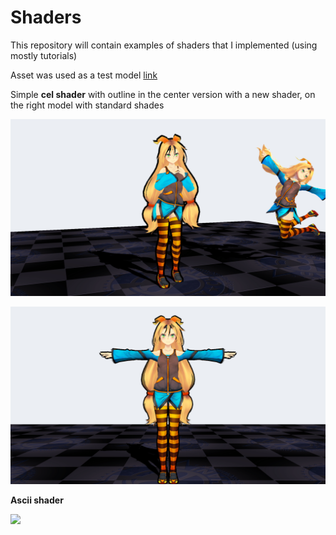 # Shaders
This repository will contain examples of shaders that I implemented (using mostly tutorials)

Asset was used as a test model [link](https://assetstore.unity.com/packages/3d/characters/unity-chan-model-18705)

<u></u>

Simple **cel shader** with outline in the center version with a new shader, on the right 
model with standard shades

![](Images/screen_1920x1080_2020-02-20_13-55-51.png)

![](Images/screen_1920x1080CelShader.png)

<u></u>

**Ascii shader**

<img src="image.gif">